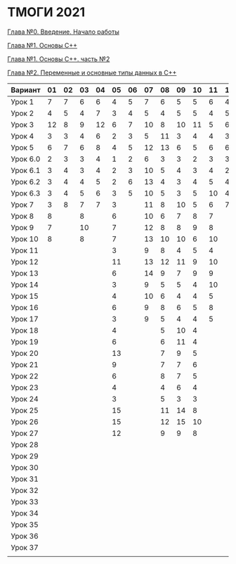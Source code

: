 # ТМОГИ 2021

[Глава №0. Введение. Начало работы](https://drive.google.com/drive/folders/1q9ILkl6kPBrzqY5IDAdt2iB8K4RCu3_s)

[Глава №1. Основы C++](https://drive.google.com/drive/folders/1dMwYSpwDyVjM3WYAmFnPbQyAa7Ku27ae?usp=sharing)

[Глава №1. Основы C++. часть №2](https://drive.google.com/drive/folders/1fXnj1Y5SFlGWLntIE1J1n9CxaEfAoDRt?usp=sharing)

[Глава №2. Переменные и основные типы данных в C++](https://drive.google.com/drive/folders/1H2bi6jBYB0l9SboeHFAvLMLuulBqJsar?usp=sharing)


| Вариант  | 01 | 02 | 03 | 04 | 05 | 06 | 07 | 08 | 09 | 10 | 11 | 12 | 13 | 14 | 15 | 16 | 17 | 18 | 19 | 20 |
| -------  | -- | -- | -- | -- | -- | -- | -- | -- | -- | -- | -- | -- | -- | -- | -- | -- | -- | -- | -- | -- |
| Урок 1   |  7 |  7 |  6 |  6 |  4 |  5 |  7 |  6 |  5 |  5 | 6  |  4 |    |  4 |  5 |  4 |  6 |  5 |  4 |    |
| Урок 2   |  4 |  5 |  4 |  7 |  3 |  4 |  5 |  4 |  5 |  5 | 4  |  5 |    |  2 |  4 |  2 |  4 |  3 |  5 |    |
| Урок 3   | 12 |  8 |  9 | 12 |  6 |  7 | 10 |  8 | 10 | 11 | 5  |  6 |    |  6 | 11 |  6 |  8 | 10 |  9 |    |
| Урок 4   |  3 |  3 |  4 |  6 |  2 |  3 |  5 | 11 |  3 |  4 | 4  |  3 |    |  2 |  2 |  2 |  4 |  8 |  5 |    |
| Урок 5   |  6 |  7 |  6 |  8 |  4 |  5 | 12 | 13 |  6 |  5 | 6  |  6 |    |  5 |  6 |  5 |  8 | 14 |  6 |    |
| Урок 6.0 |  2 |  3 |  3 |  4 |  1 |  2 |  6 |  3 |  3 |  2 | 3  |  3 |    |  1 |  2 |  1 |  2 |  2 |  2 |    |
| Урок 6.1 |  3 |  4 |  3 |  4 |  2 |  3 | 10 |  5 |  4 |  3 | 4  |  2 |    |  1 |  3 |  2 |  4 |  5 |  3 |    |
| Урок 6.2 |  3 |  4 |  4 |  5 |  2 |  6 | 13 |  4 |  3 |  4 | 5  |  4 |    |  3 |  3 |  3 |  3 |  4 |  4 |    |
| Урок 6.3 |  3 |  4 |  5 |  6 |  3 |  5 | 10 |  5 |  3 |  5 | 10 |  4 |    |  2 |  2 |  3 |  4 |  5 |  5 |    |
| Урок 7   |  3 |  8 |  7 |  7 |  3 |    | 11 |  8 | 10 |  5 | 6  |  7 |    |  3 |  9 |  3 |  4 |  4 |  7 |    |
| Урок 8   |  8 |    |  8 |    |  6 |    | 10 |  6 |  7 |  8 | 7  |    |    | 10 |  6 |  9 |  8 | 10 |  9 |    |
| Урок 9   |  7 |    | 10 |    |  7 |    | 12 |  8 |  8 |  9 | 8  |    |    | 11 |  8 |  9 |  8 |  8 |  9 |    |
| Урок 10  |  8 |    |  8 |    |  7 |    | 13 | 10 | 10 |  6 | 10 |    |    | 10 |  6 |  8 |  6 |  6 |  8 |    |
| Урок 11  |    |    |    |    |  3 |    |  9 |  8 |  4 |  5 |  4 |    |    |  7 |  4 |  5 |  5 |  3 |    |    |
| Урок 12  |    |    |    |    | 11 |    | 13 | 12 | 11 |  9 | 10 |    |    | 14 | 10 | 12 | 10 |  8 |    |    |
| Урок 13  |    |    |    |    |  6 |    | 14 | 9  |  7 |  9 | 9  |    |    |  9 |  7 |  8 |  8 | 10 |    |    |
| Урок 14  |    |    |    |    |  3 |    |  9 | 5  |  5 |  4 | 10 |    |    |  5 |  3 |  4 |  5 |  3 |    |    |
| Урок 15  |    |    |    |    |  4 |    | 10 | 6  |  4 |  4 |  5 |    |    |  6 |  4 |  5 |  5 |  4 |    |    |
| Урок 16  |    |    |    |    |  6 |    |  9 | 8  |  6 |  5 |  8 |    |    |  7 |  5 |  6 |  5 |  5 |    |    |
| Урок 17  |    |    |    |    |  3 |    |  9 | 5  |  4 |  4 |  5 |    |    |  4 |  3 |  4 |  5 |  5 |    |    |
| Урок 18  |    |    |    |    |  4 |    |    | 5  | 10 |  4 |    |    |    |    |  6 |  4 |    |  4 |    |    |
| Урок 19  |    |    |    |    |  6 |    |    | 6  | 11 |  4 |    |    |    |    |  7 |  4 |    |  5 |    |    |
| Урок 20  |    |    |    |    | 13 |    |    | 7  |  9 |  5 |    |    |    |    |  7 |  5 |    |  5 |    |    |
| Урок 21  |    |    |    |    |  9 |    |    | 7  |  7 |  6 |    |    |    |    |  9 |  6 |    |  6 |    |    |
| Урок 22  |    |    |    |    |  6 |    |    | 8  |  7 |  5 |    |    |    |    |  7 |    |    |  6 |    |    |
| Урок 23  |    |    |    |    |  4 |    |    | 4  |  6 |  4 |    |    |    |    |  6 |    |    |  5 |    |    |
| Урок 24  |    |    |    |    |  3 |    |    | 5  |  3 |  3 |    |    |    |    |  3 |    |    |  4 |    |    |
| Урок 25  |    |    |    |    | 15 |    |    | 11 | 14 |  8 |    |    |    |    | 12 |    |    |  9 |    |    |
| Урок 26  |    |    |    |    | 15 |    |    | 12 | 15 | 10 |    |    |    |    | 15 |    |    |  9 |    |    |
| Урок 27  |    |    |    |    | 12 |    |    | 9  |  9 |  8 |    |    |    |    | 11 |    |    |  9 |    |    |
| Урок 28  |    |    |    |    |    |    |    |    |    |    |    |    |    |    |    |    |    |    |    |    |
| Урок 29  |    |    |    |    |    |    |    |    |    |    |    |    |    |    |    |    |    |    |    |    |
| Урок 30  |    |    |    |    |    |    |    |    |    |    |    |    |    |    |    |    |    |    |    |    |
| Урок 31  |    |    |    |    |    |    |    |    |    |    |    |    |    |    |    |    |    |    |    |    |
| Урок 32  |    |    |    |    |    |    |    |    |    |    |    |    |    |    |    |    |    |    |    |    |
| Урок 33  |    |    |    |    |    |    |    |    |    |    |    |    |    |    |    |    |    |    |    |    |
| Урок 34  |    |    |    |    |    |    |    |    |    |    |    |    |    |    |    |    |    |    |    |    |
| Урок 35  |    |    |    |    |    |    |    |    |    |    |    |    |    |    |    |    |    |    |    |    |
| Урок 36  |    |    |    |    |    |    |    |    |    |    |    |    |    |    |    |    |    |    |    |    |
| Урок 37  |    |    |    |    |    |    |    |    |    |    |    |    |    |    |    |    |    |    |    |    |
|          |    |    |    |    |    |    |    |    |    |    |    |    |    |    |    |    |    |    |    |    |
